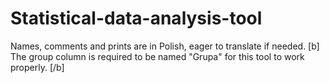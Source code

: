 # Statistical-data-analysis-tool
Names, comments and prints are in Polish, eager to translate if needed. 
[b] The group column is required to be named "Grupa" for this tool to work properly. [/b]
